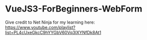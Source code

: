 # VueJS3-ForBeginners-WebForm

Give credit to Net Ninja for my learning here: https://www.youtube.com/playlist?list=PL4cUxeGkcC9hYYGbV60Vq3IXYNfDk8At1
